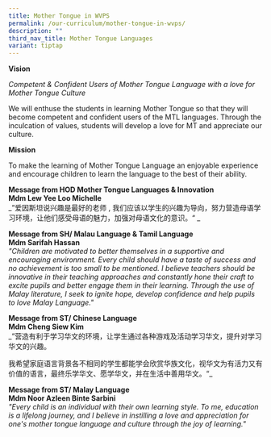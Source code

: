 ```yaml
---
title: Mother Tongue in WVPS
permalink: /our-curriculum/mother-tongue-in-wvps/
description: ""
third_nav_title: Mother Tongue Languages
variant: tiptap
---
```

<p><strong>Vision</strong>
</p>
<p><em>Competent &amp; Confident Users of Mother Tongue Language with a love for Mother Tongue Culture</em>
</p>
<p>We will enthuse the students in learning Mother Tongue so that they will
become competent and confident users of the MTL languages. Through the
inculcation of values, students will develop a love for MT and appreciate
our culture.</p>
<p><strong>Mission</strong>
</p>
<p>To make the learning of Mother Tongue Language an enjoyable experience
and encourage children to learn the language to the best of their ability.</p>
<p><strong>Message from HOD Mother Tongue Languages &amp; Innovation<br>Mdm Lew Yee Loo Michelle</strong> 
<br>_”爱因斯坦说兴趣是最好的老师 , 我们应该以学生的兴趣为导向，努力营造母语学习环境，让他们感受母语的魅力，加强对母语文化的意识。“ _</p>
<p><strong>Message from SH/ Malau Language &amp; Tamil Language</strong>
<br><strong>Mdm Sarifah Hassan</strong> 
<br><em>"Children are motivated to better themselves in a supportive and encouraging environment. Every child should have a taste of success and no achievement is too small to be mentioned. I believe teachers should be innovative in their teaching approaches and constantly hone their craft to excite pupils and better engage them in their learning. Through the use of Malay literature, I seek to ignite hope, develop confidence and help pupils to love Malay Language."</em>
</p>
<p><strong>Message from ST/ Chinese Language<br>Mdm Cheng Siew Kim</strong>
<br>_”营造有利于学习华文的环境，让学生通过各种游戏及活动学习华文，提升对学习华文的兴趣。 &nbsp;</p>
<p>我希望家庭语言背景各不相同的学生都能学会欣赏华族文化，视华文为有活力又有价值的语言，最终乐学华文、愿学华文，并在生活中善用华文。“_</p>
<p><strong>Message from ST/ Malay Language<br>Mdm Noor Azleen Binte Sarbini</strong> 
<br><em>"Every child is an individual with their own learning style. To me, education is a lifelong journey, and I believe in instilling a love and appreciation for one's mother tongue language and culture through the joy of learning."</em>
</p>